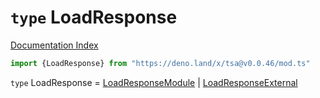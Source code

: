 # `type` LoadResponse

[Documentation Index](../README.md)

```ts
import {LoadResponse} from "https://deno.land/x/tsa@v0.0.46/mod.ts"
```

`type` LoadResponse = [LoadResponseModule](../interface.LoadResponseModule/README.md) | [LoadResponseExternal](../interface.LoadResponseExternal/README.md)